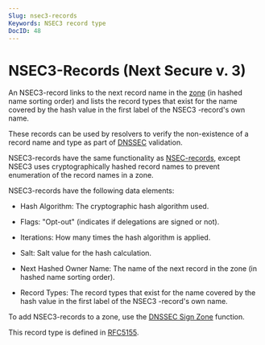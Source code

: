 ```yaml
---
Slug: nsec3-records
Keywords: NSEC3 record type
DocID: 48
---
```

# NSEC3-Records (Next Secure v. 3)

An NSEC3-record links to the next record name in the [zone](df_zones.md) (in hashed name sorting order) and lists the record types that exist for the name covered by the hash value in the first label of the NSEC3 -record's own name.

These records can be used by resolvers to verify the non-existence of a record name and type as part of [DNSSEC](df_dnssec.md) validation.

NSEC3-records have the same functionality as [NSEC-records](rec_nsec.md), except NSEC3 uses cryptographically hashed record names to prevent enumeration of the record names in a zone.

NSEC3-records have the following data elements:

- Hash Algorithm: The cryptographic hash algorithm used.

- Flags: "Opt-out" (indicates if delegations are signed or not).

- Iterations: How many times the hash algorithm is applied.

- Salt: Salt value for the hash calculation.

- Next Hashed Owner Name: The name of the next record in the zone (in hashed name sorting order).

- Record Types: The record types that exist for the name covered by the hash value in the first label of the NSEC3 -record's own name.

To add NSEC3-records to a zone, use the [DNSSEC Sign Zone](wd_signzone.md) function.

This record type is defined in [RFC5155](http://www.rfc-editor.org/rfc/rfc5155.txt).
